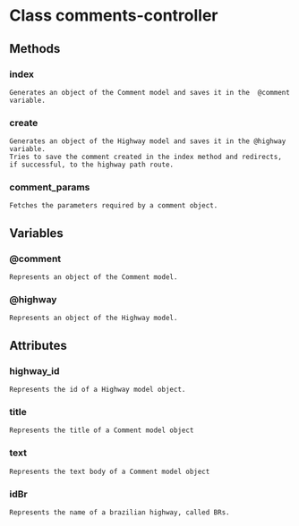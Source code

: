 # Class comments-controller

## Methods

### index
	Generates an object of the Comment model and saves it in the  @comment variable.
### create
	Generates an object of the Highway model and saves it in the @highway variable.
	Tries to save the comment created in the index method and redirects, if successful, to the highway path route.
### comment_params
	Fetches the parameters required by a comment object.

## Variables

### @comment
	Represents an object of the Comment model.
### @highway
	Represents an object of the Highway model.

## Attributes

### highway_id
	Represents the id of a Highway model object.
### title
	Represents the title of a Comment model object
### text
	Represents the text body of a Comment model object
### idBr
	Represents the name of a brazilian highway, called BRs.
